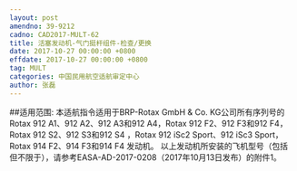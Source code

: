 ```yaml
---
layout: post
amendno: 39-9212
cadno: CAD2017-MULT-62
title: 活塞发动机-气门挺杆组件-检查/更换
date: 2017-10-27 00:00:00 +0800
effdate: 2017-10-27 00:00:00 +0800
tag: MULT
categories: 中国民用航空适航审定中心
author: 张磊
---
```


##适用范围:
本适航指令适用于BRP-Rotax GmbH & Co. KG公司所有序列号的Rotax 912 A1、912 A2、912 A3和912 A4，Rotax 912 F2、912 F3和912 F4， Rotax 912 S2、912 S3和912 S4 ，Rotax 912 iSc2 Sport、912 iSc3 Sport，Rotax 914 F2、914 F3和914 F4 发动机。
以上发动机所安装的飞机型号（包括但不限于），请参考EASA-AD-2017-0208（2017年10月13日发布）的附件1。

